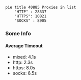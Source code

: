 
```mermaid
pie title 40885 Proxies in list
    "HTTP" : 28337
    "HTTPS": 10821
    "SOCKS" : 8905
```

### Some Info
#### Average Timeout

- mixed: 4.1s
- http: 2.3s
- https: 8.0s
- socks: 6.5s